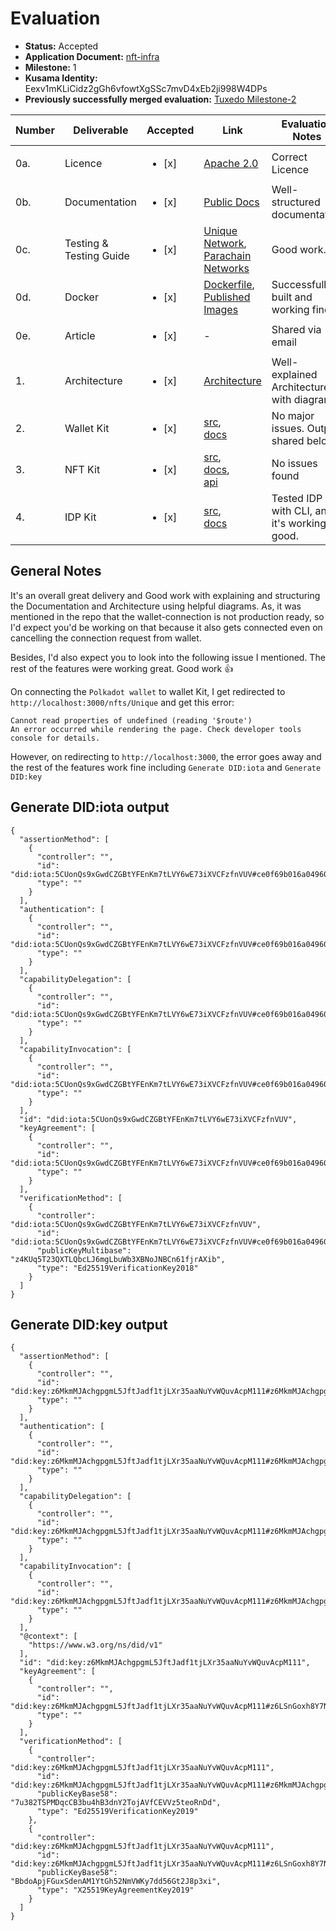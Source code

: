 # Evaluation

- **Status:** Accepted
- **Application Document:** [nft-infra](https://github.com/w3f/Grants-Program/blob/master/applications/walt-id_nft-infra.md)
- **Milestone:** 1
- **Kusama Identity:** Eexv1mKLiCidz2gGh6vfowtXgSSc7mvD4xEb2ji998W4DPs
- **Previously successfully merged evaluation:** [Tuxedo Milestone-2](https://github.com/w3f/Grant-Milestone-Delivery/pull/825)

| Number | Deliverable             | Accepted               | Link                                                                                                                                                                                                                                  | Evaluation Notes                                |
|--------|-------------------------|------------------------|---------------------------------------------------------------------------------------------------------------------------------------------------------------------------------------------------------------------------------------|-------------------------------------------------|
| 0a.    | Licence                 | <ul><li>[x] </li></ul> | [Apache 2.0](https://github.com/walt-id/waltid-nftkit/blob/main/LICENSE)                                                                                                                                                              | Correct Licence                                 |
| 0b.    | Documentation           | <ul><li>[x] </li></ul> | [Public Docs](https://docs.walt.id/v/nft-kit/ecosystems/polkadot)                                                                                                                                                                     | Well-structured documentation                   |
| 0c.    | Testing & Testing Guide | <ul><li>[x] </li></ul> | [Unique Network](https://docs.walt.id/v/nft-kit/ecosystems/polkadot/query-nfts/unique-network),<br/>[Parachain Networks](https://docs.walt.id/v/nft-kit/ecosystems/polkadot/query-nfts/parachain-networks)                            | Good work.                                      |
| 0d.    | Docker                  | <ul><li>[x] </li></ul> | [Dockerfile](https://github.com/walt-id/waltid-nftkit/blob/main/Dockerfile),<br/>[Published Images](https://hub.docker.com/u/waltid)                                                                                                  | Successfully built and working fine.            |
| 0e.    | Article                 | <ul><li>[x] </li></ul> | -                                                                                                                                                                                                                                     | Shared via email                               |
| 1.     | Architecture            | <ul><li>[x] </li></ul> | [Architecture](https://docs.walt.id/v/nft-kit/ecosystems/polkadot/architecture)                                                                                                                                                       | Well-explained Architecture with diagrams.      |
| 2.     | Wallet Kit              | <ul><li>[x] </li></ul> | [src](https://github.com/walt-id/waltid-walletkit),<br/>[docs](https://docs.walt.id/v/nft-kit/ecosystems/polkadot/nft-or-wallet)                                                                                                      | No major issues. Output shared below.           |
| 3.     | NFT Kit                 | <ul><li>[x] </li></ul> | [src](https://github.com/walt-id/waltid-nftkit),<br/>[docs](https://docs.walt.id/v/nft-kit/ecosystems/polkadot/nft-or-ownership-verification#nft-ownership-verification),<br/>[api](https://nftkit.walt-test.cloud/v2/nftkit/swagger) | No issues found                                 |
| 4.     | IDP Kit                 | <ul><li>[x] </li></ul> | [src](https://github.com/walt-id/waltid-idpkit),<br/>[docs](https://docs.walt.id/v/idpkit/concepts/identity-provision-via-nfts-with-polkadot)                                                                                         | Tested IDP Kit with CLI, and it's working good. |

## General Notes

It's an overall great delivery and Good work with explaining and structuring the Documentation and Architecture using helpful diagrams. 
As, it was mentioned in the repo that the wallet-connection is not production ready, so I'd expect you'd be working on that because it also gets connected even on cancelling the connection request from wallet.

Besides, I'd also expect you to look into the following issue I mentioned. The rest of the features were working great. Good work 👍

On connecting the `Polkadot wallet` to wallet Kit, I get redirected to `http://localhost:3000/nfts/Unique` and get this error:
```
Cannot read properties of undefined (reading '$route')
An error occurred while rendering the page. Check developer tools console for details.
```

However, on redirecting to `http://localhost:3000`, the error goes away and the rest of the features work fine including `Generate DID:iota` and `Generate DID:key`

## Generate DID:iota output
```
{
  "assertionMethod": [
    {
      "controller": "",
      "id": "did:iota:5CUonQs9xGwdCZGBtYFEnKm7tLVY6wE73iXVCFzfnVUV#ce0f69b016a049608f88aedcca882ea2",
      "type": ""
    }
  ],
  "authentication": [
    {
      "controller": "",
      "id": "did:iota:5CUonQs9xGwdCZGBtYFEnKm7tLVY6wE73iXVCFzfnVUV#ce0f69b016a049608f88aedcca882ea2",
      "type": ""
    }
  ],
  "capabilityDelegation": [
    {
      "controller": "",
      "id": "did:iota:5CUonQs9xGwdCZGBtYFEnKm7tLVY6wE73iXVCFzfnVUV#ce0f69b016a049608f88aedcca882ea2",
      "type": ""
    }
  ],
  "capabilityInvocation": [
    {
      "controller": "",
      "id": "did:iota:5CUonQs9xGwdCZGBtYFEnKm7tLVY6wE73iXVCFzfnVUV#ce0f69b016a049608f88aedcca882ea2",
      "type": ""
    }
  ],
  "id": "did:iota:5CUonQs9xGwdCZGBtYFEnKm7tLVY6wE73iXVCFzfnVUV",
  "keyAgreement": [
    {
      "controller": "",
      "id": "did:iota:5CUonQs9xGwdCZGBtYFEnKm7tLVY6wE73iXVCFzfnVUV#ce0f69b016a049608f88aedcca882ea2",
      "type": ""
    }
  ],
  "verificationMethod": [
    {
      "controller": "did:iota:5CUonQs9xGwdCZGBtYFEnKm7tLVY6wE73iXVCFzfnVUV",
      "id": "did:iota:5CUonQs9xGwdCZGBtYFEnKm7tLVY6wE73iXVCFzfnVUV#ce0f69b016a049608f88aedcca882ea2",
      "publicKeyMultibase": "z4KUq5T23QXTLQbcLJ6mgLbuWb3XBNoJNBCn61fjrAXib",
      "type": "Ed25519VerificationKey2018"
    }
  ]
}
```
## Generate DID:key output
```
{
  "assertionMethod": [
    {
      "controller": "",
      "id": "did:key:z6MkmMJAchgpgmL5JftJadf1tjLXr35aaNuYvWQuvAcpM111#z6MkmMJAchgpgmL5JftJadf1tjLXr35aaNuYvWQuvAcpM111",
      "type": ""
    }
  ],
  "authentication": [
    {
      "controller": "",
      "id": "did:key:z6MkmMJAchgpgmL5JftJadf1tjLXr35aaNuYvWQuvAcpM111#z6MkmMJAchgpgmL5JftJadf1tjLXr35aaNuYvWQuvAcpM111",
      "type": ""
    }
  ],
  "capabilityDelegation": [
    {
      "controller": "",
      "id": "did:key:z6MkmMJAchgpgmL5JftJadf1tjLXr35aaNuYvWQuvAcpM111#z6MkmMJAchgpgmL5JftJadf1tjLXr35aaNuYvWQuvAcpM111",
      "type": ""
    }
  ],
  "capabilityInvocation": [
    {
      "controller": "",
      "id": "did:key:z6MkmMJAchgpgmL5JftJadf1tjLXr35aaNuYvWQuvAcpM111#z6MkmMJAchgpgmL5JftJadf1tjLXr35aaNuYvWQuvAcpM111",
      "type": ""
    }
  ],
  "@context": [
    "https://www.w3.org/ns/did/v1"
  ],
  "id": "did:key:z6MkmMJAchgpgmL5JftJadf1tjLXr35aaNuYvWQuvAcpM111",
  "keyAgreement": [
    {
      "controller": "",
      "id": "did:key:z6MkmMJAchgpgmL5JftJadf1tjLXr35aaNuYvWQuvAcpM111#z6LSnGoxh8Y7NNgBj39vsf4qbHHWDv2d2aHnW3oxNUwfXRjU",
      "type": ""
    }
  ],
  "verificationMethod": [
    {
      "controller": "did:key:z6MkmMJAchgpgmL5JftJadf1tjLXr35aaNuYvWQuvAcpM111",
      "id": "did:key:z6MkmMJAchgpgmL5JftJadf1tjLXr35aaNuYvWQuvAcpM111#z6MkmMJAchgpgmL5JftJadf1tjLXr35aaNuYvWQuvAcpM111",
      "publicKeyBase58": "7u382TSPMDqcCB3bu4hB3dnY2TojAVfCEVVz5teoRnDd",
      "type": "Ed25519VerificationKey2019"
    },
    {
      "controller": "did:key:z6MkmMJAchgpgmL5JftJadf1tjLXr35aaNuYvWQuvAcpM111",
      "id": "did:key:z6MkmMJAchgpgmL5JftJadf1tjLXr35aaNuYvWQuvAcpM111#z6LSnGoxh8Y7NNgBj39vsf4qbHHWDv2d2aHnW3oxNUwfXRjU",
      "publicKeyBase58": "BbdoApjFGuxSdenAM1YtGh52NmVWKy7dd56Gt2J8p3xi",
      "type": "X25519KeyAgreementKey2019"
    }
  ]
}
```